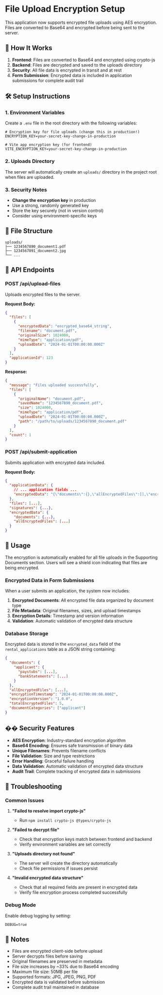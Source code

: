 # File Upload Encryption Setup

This application now supports encrypted file uploads using AES encryption. Files are converted to Base64 and encrypted before being sent to the server.

## 🔐 How It Works

1. **Frontend**: Files are converted to Base64 and encrypted using crypto-js
2. **Backend**: Files are decrypted and saved to the uploads directory
3. **Security**: All file data is encrypted in transit and at rest
4. **Form Submission**: Encrypted data is included in application submissions for complete audit trail

## 🛠️ Setup Instructions

### 1. Environment Variables

Create a `.env` file in the root directory with the following variables:

```env
# Encryption key for file uploads (change this in production!)
ENCRYPTION_KEY=your-secret-key-change-in-production

# Vite app encryption key (for frontend)
VITE_ENCRYPTION_KEY=your-secret-key-change-in-production
```

### 2. Uploads Directory

The server will automatically create an `uploads/` directory in the project root when files are uploaded.

### 3. Security Notes

- **Change the encryption key** in production
- Use a strong, randomly generated key
- Store the key securely (not in version control)
- Consider using environment-specific keys

## 📁 File Structure

```
uploads/
├── 1234567890_document1.pdf
├── 1234567891_document2.jpg
└── ...
```

## 🔧 API Endpoints

### POST /api/upload-files

Uploads encrypted files to the server.

**Request Body:**
```json
{
  "files": [
    {
      "encryptedData": "encrypted_base64_string",
      "filename": "document.pdf",
      "originalSize": 1024000,
      "mimeType": "application/pdf",
      "uploadDate": "2024-01-01T00:00:00.000Z"
    }
  ],
  "applicationId": 123
}
```

**Response:**
```json
{
  "message": "Files uploaded successfully",
  "files": [
    {
      "originalName": "document.pdf",
      "savedName": "1234567890_document.pdf",
      "size": 1024000,
      "mimeType": "application/pdf",
      "uploadDate": "2024-01-01T00:00:00.000Z",
      "path": "/path/to/uploads/1234567890_document.pdf"
    }
  ],
  "count": 1
}
```

### POST /api/submit-application

Submits application with encrypted data included.

**Request Body:**
```json
{
  "applicationData": {
    // ... application fields ...
    "encryptedData": "{\"documents\":{},\"allEncryptedFiles\":[],\"encryptionTimestamp\":\"2024-01-01T00:00:00.000Z\",\"encryptionVersion\":\"1.0.0\"}"
  },
  "files": [...],
  "signatures": {...},
  "encryptedData": {
    "documents": {...},
    "allEncryptedFiles": [...]
  }
}
```

## 🚀 Usage

The encryption is automatically enabled for all file uploads in the Supporting Documents section. Users will see a shield icon indicating that files are being encrypted.

### Encrypted Data in Form Submissions

When a user submits an application, the system now includes:

1. **Encrypted Documents**: All encrypted file data organized by document type
2. **File Metadata**: Original filenames, sizes, and upload timestamps
3. **Encryption Details**: Timestamp and version information
4. **Validation**: Automatic validation of encrypted data structure

### Database Storage

Encrypted data is stored in the `encrypted_data` field of the `rental_applications` table as a JSON string containing:

```json
{
  "documents": {
    "applicant": {
      "paystubs": [...],
      "bankStatements": [...]
    }
  },
  "allEncryptedFiles": [...],
  "encryptionTimestamp": "2024-01-01T00:00:00.000Z",
  "encryptionVersion": "1.0.0",
  "totalEncryptedFiles": 5,
  "documentCategories": ["applicant"]
}
```

## �� Security Features

- **AES Encryption**: Industry-standard encryption algorithm
- **Base64 Encoding**: Ensures safe transmission of binary data
- **Unique Filenames**: Prevents filename conflicts
- **File Validation**: Size and type restrictions
- **Error Handling**: Graceful failure handling
- **Data Validation**: Automatic validation of encrypted data structure
- **Audit Trail**: Complete tracking of encrypted data in submissions

## 🐛 Troubleshooting

### Common Issues

1. **"Failed to resolve import crypto-js"**
   - Run `npm install crypto-js @types/crypto-js`

2. **"Failed to decrypt file"**
   - Check that encryption keys match between frontend and backend
   - Verify environment variables are set correctly

3. **"Uploads directory not found"**
   - The server will create the directory automatically
   - Check file permissions if issues persist

4. **"Invalid encrypted data structure"**
   - Check that all required fields are present in encrypted data
   - Verify file encryption process completed successfully

### Debug Mode

Enable debug logging by setting:
```env
DEBUG=true
```

## 📝 Notes

- Files are encrypted client-side before upload
- Server decrypts files before saving
- Original filenames are preserved in metadata
- File size increases by ~33% due to Base64 encoding
- Maximum file size: 50MB per file
- Supported formats: JPG, JPEG, PNG, PDF
- Encrypted data is validated before submission
- Complete audit trail maintained in database 